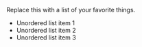 Replace this with a list of your favorite things.
* Unordered list item 1
* Unordered list item 2
* Unordered list item 3
